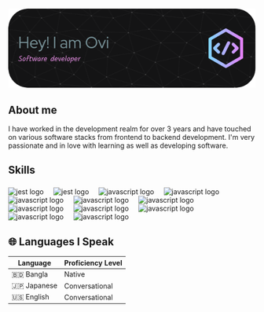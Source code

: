 ![Software developer](https://github.com/tanjil-dev/tanjil-dev/blob/main/github-header-image.png)
###

<h2 align="left">About me</h2>
I have worked in the development realm for over 3 years and have touched on various software stacks from frontend to backend development. I'm very passionate and in love with learning as well as developing software.

<h2 align="left">Skills</h2>

###

<div align="left">
  <img src="https://www.clipartmax.com/png/full/39-396037_big-image-python-gif-file-logo.png" height="40" alt="jest logo"  />
  <img width="12" />
  <img src="https://1000logos.net/wp-content/uploads/2020/08/Django-Logo.png" height="40" alt="jest logo"  />
  <img width="12" />
  <img src="https://upload.wikimedia.org/wikipedia/labs/8/8e/Mysql_logo.png" height="40" alt="javascript logo"  />
  <img width="12" />
  <img src="https://miro.medium.com/v2/1*7AOhGDnRL2eyJMUidCHZEA.jpeg" height="40" alt="javascript logo"  />
  <img width="12" />
  <img src="https://upload.wikimedia.org/wikipedia/commons/e/ed/Pandas_logo.svg" height="40" alt="javascript logo"  />
  <img width="12" />
  <img src="https://raw.githubusercontent.com/numpy/numpy/main/branding/logo/primary/numpylogo.svg" height="40" alt="javascript logo"  />
  <img width="12" />
  <img src="https://cdn.jsdelivr.net/gh/devicons/devicon/icons/javascript/javascript-original.svg" height="40" alt="javascript logo"  />
  <img width="12" />
  <img src="https://upload.wikimedia.org/wikipedia/commons/6/61/HTML5_logo_and_wordmark.svg" height="40" alt="javascript logo"  />
  <img width="12" />
  <img src="https://upload.wikimedia.org/wikipedia/commons/thumb/d/d5/CSS3_logo_and_wordmark.svg/640px-CSS3_logo_and_wordmark.svg.png" height="40" alt="javascript logo"  />
  <img width="12" />
  <img src="https://upload.wikimedia.org/wikipedia/commons/thumb/9/98/WordPress_blue_logo.svg/1024px-WordPress_blue_logo.svg.png" height="40" alt="javascript logo"  />
  <img width="12" />
  <img src="https://upload.wikimedia.org/wikipedia/commons/thumb/b/b2/Bootstrap_logo.svg/2560px-Bootstrap_logo.svg.png" height="40" alt="javascript logo"  />
  <img width="12" />
  <img src="https://www.miamammausalinux.org/wp-content/uploads/2016/05/docker-logo.png" height="40" alt="javascript logo"  />
  <img width="12" />
</div>

###


## 🌐 Languages I Speak

| Language        | Proficiency Level        |
|-----------------|------------------------|
| 🇧🇩 Bangla      | Native                 |
| 🇯🇵 Japanese    | Conversational         |
| 🇺🇸 English     | Conversational         |


